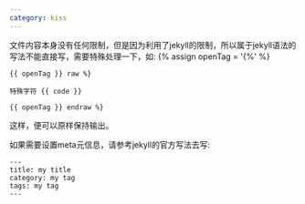 ```yaml
---
category: kiss
---
```


文件内容本身没有任何限制，但是因为利用了jekyll的限制，所以属于jekyll语法的写法不能直接写，需要特殊处理一下，如:
{% assign openTag = '{%' %} 

```
{{ openTag }} raw %}

特殊字符 {{ code }}

{{ openTag }} endraw %}
```

这样，便可以原样保持输出。

如果需要设置meta元信息，请参考jekyll的官方写法去写:

```
---
title: my title
category: my tag
tags: my tag
---
```